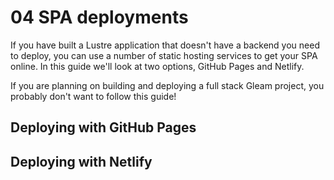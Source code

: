 # 04 SPA deployments

If you have built a Lustre application that doesn't have a backend you need to
deploy, you can use a number of static hosting services to get your SPA online.
In this guide we'll look at two options, GitHub Pages and Netlify.

If you are planning on building and deploying a full stack Gleam project, you
probably don't want to follow this guide!

## Deploying with GitHub Pages



## Deploying with Netlify
